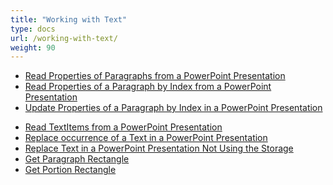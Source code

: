 ```yaml
---
title: "Working with Text"
type: docs
url: /working-with-text/
weight: 90
---
```


- [Read Properties of Paragraphs from a PowerPoint Presentation](/slides/read-properties-of-paragraphs-from-a-powerpoint-presentation/)
- [Read Properties of a Paragraph by Index from a PowerPoint Presentation](/slides/read-properties-of-a-paragraph-by-index-from-a-powerpoint-presentation/)
- [Update Properties of a Paragraph by Index in a PowerPoint Presentation](/slides/update-properties-of-a-paragraph-by-index-in-a-powerpoint-presentation/)
<!-- - [Create a New Paragraph in a PowerPoint Presentation](/slides/create-a-new-paragraph-in-a-powerpoint-presentation/) -->
<!-- - [Remove a Range of Paragraphs from a PowerPoint Presentation](/slides/remove-a-range-of-paragraphs-from-a-powerpoint-presentation/) -->
<!-- - [Remove a Paragraph by Index from a PowerPoint Presentation](/slides/remove-a-paragraph-by-index-from-a-powerpoint-presentation/) -->
- [Read TextItems from a PowerPoint Presentation](/slides/read-textitems-from-a-powerpoint-presentation/)
- [Replace occurrence of a Text in a PowerPoint Presentation](/slides/replace-occurrence-of-a-text-in-a-powerpoint-presentation/)
- [Replace Text in a PowerPoint Presentation Not Using the Storage](/slides/replace-text-in-a-powerpoint-presentation-not-using-the-storage/)
- [Get Paragraph Rectangle](/slides/get-paragraph-rectangle/)
- [Get Portion Rectangle](/slides/get-portion-rectangle/)